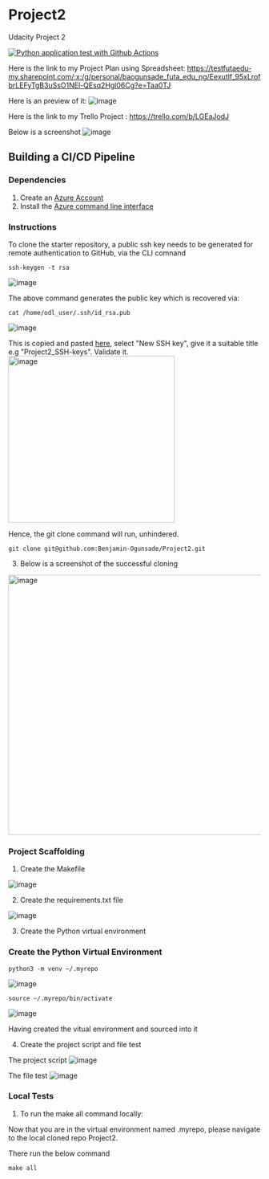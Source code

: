 # Project2
Udacity Project 2



[![Python application test with Github Actions](https://github.com/Benjamin-Ogunsade/Project2/actions/workflows/pythonapp.yml/badge.svg)](https://github.com/Benjamin-Ogunsade/Project2/actions/workflows/pythonapp.yml)


Here is the link to my Project Plan using Spreadsheet: https://testfutaedu-my.sharepoint.com/:x:/g/personal/baogunsade_futa_edu_ng/Eexutlf_95xLrofbrLEFyTgB3uSsO1NEl-QEsq2Hgl06Cg?e=Taa0TJ

Here is an preview of it:
![image](https://user-images.githubusercontent.com/28298236/209764558-6246a9e6-9459-49f8-b9ca-b418ef8c351f.png)


Here is the link to my Trello Project : https://trello.com/b/LGEaJodJ

Below is a screenshot 
![image](https://user-images.githubusercontent.com/28298236/209764199-97fd9583-1df3-49c4-9091-ae40d2cf5ba7.png)


## Building a CI/CD Pipeline

### Dependencies
1. Create an [Azure Account](https://portal.azure.com) 
2. Install the [Azure command line interface](https://docs.microsoft.com/en-us/cli/azure/install-azure-cli?view=azure-cli-latest)

### Instructions
To clone the starter repository, a public ssh key needs to be generated for remote authentication to GitHub, via the CLI comnand

````
ssh-keygen -t rsa
````

![image](https://user-images.githubusercontent.com/28298236/209792103-2dd38240-aa6c-47c0-9333-6dbf99792fcb.png)

The above command generates the public key which is recovered via:

````
cat /home/odl_user/.ssh/id_rsa.pub
````
![image](https://user-images.githubusercontent.com/28298236/209792190-f43a95f4-c314-47cb-be8f-95d2ed3581dc.png)

This is copied and pasted [here](https://github.com/settings/keys), select "New SSH key", give it a suitable title e.g "Project2_SSH-keys". Validate it.
<img width="332" alt="image" src="https://user-images.githubusercontent.com/28298236/209792004-39f829aa-41fb-4fb7-ba05-7ea13a79cb15.png">

Hence, the git clone command will run, unhindered.

````
git clone git@github.com:Benjamin-Ogunsade/Project2.git
````
3. Below is a screenshot of the successful cloning

<img width="518" alt="image" src="https://user-images.githubusercontent.com/28298236/209791607-2f8b7f5c-307e-4968-8535-904a253857b7.png">


### Project Scaffolding
1. Create the Makefile

![image](https://user-images.githubusercontent.com/28298236/209795035-14021c84-74a6-43eb-8614-1f69a92845cf.png)

2. Create the requirements.txt file

![image](https://user-images.githubusercontent.com/28298236/209795136-61abfaa4-4684-4159-bad8-2aa0b1242038.png)

3. Create the Python virtual environment

### Create the Python Virtual Environment

````
python3 -m venv ~/.myrepo
````
![image](https://user-images.githubusercontent.com/28298236/209793932-f8f6cd47-a409-4298-a49c-2a14483b76e3.png)

````
source ~/.myrepo/bin/activate
````
![image](https://user-images.githubusercontent.com/28298236/209794012-b651ac0d-b560-490a-a17c-04694d0e8a3e.png)

Having created the vitual environment and sourced into it


4. Create the project script and file test

The project script
![image](https://user-images.githubusercontent.com/28298236/209796259-f3470cf9-87b3-4922-908a-1567251cc1e3.png)

The file test
![image](https://user-images.githubusercontent.com/28298236/209795394-707ba9cb-cf70-4e33-9861-71e17f4dccf7.png)


### Local Tests
1. To run the make all command locally:

Now that you are in the virtual environment named .myrepo, please navigate to the local cloned repo Project2.

There run the below command
````
make all
````



